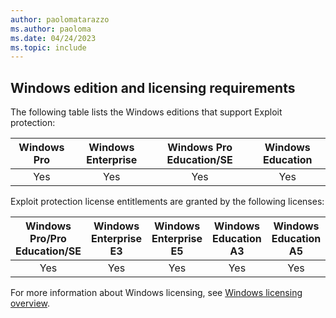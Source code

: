 ```yaml
---
author: paolomatarazzo
ms.author: paoloma
ms.date: 04/24/2023
ms.topic: include
---
```


## Windows edition and licensing requirements

The following table lists the Windows editions that support Exploit protection:

|Windows Pro|Windows Enterprise|Windows Pro Education/SE|Windows Education|
|:---:|:---:|:---:|:---:|
|Yes|Yes|Yes|Yes|

Exploit protection license entitlements are granted by the following licenses:

|Windows Pro/Pro Education/SE|Windows Enterprise E3|Windows Enterprise E5|Windows Education A3|Windows Education A5|
|:---:|:---:|:---:|:---:|:---:|
|Yes|Yes|Yes|Yes|Yes|

For more information about Windows licensing, see [Windows licensing overview](https://learn.microsoft.com/windows/whats-new/windows-licensing.md).
